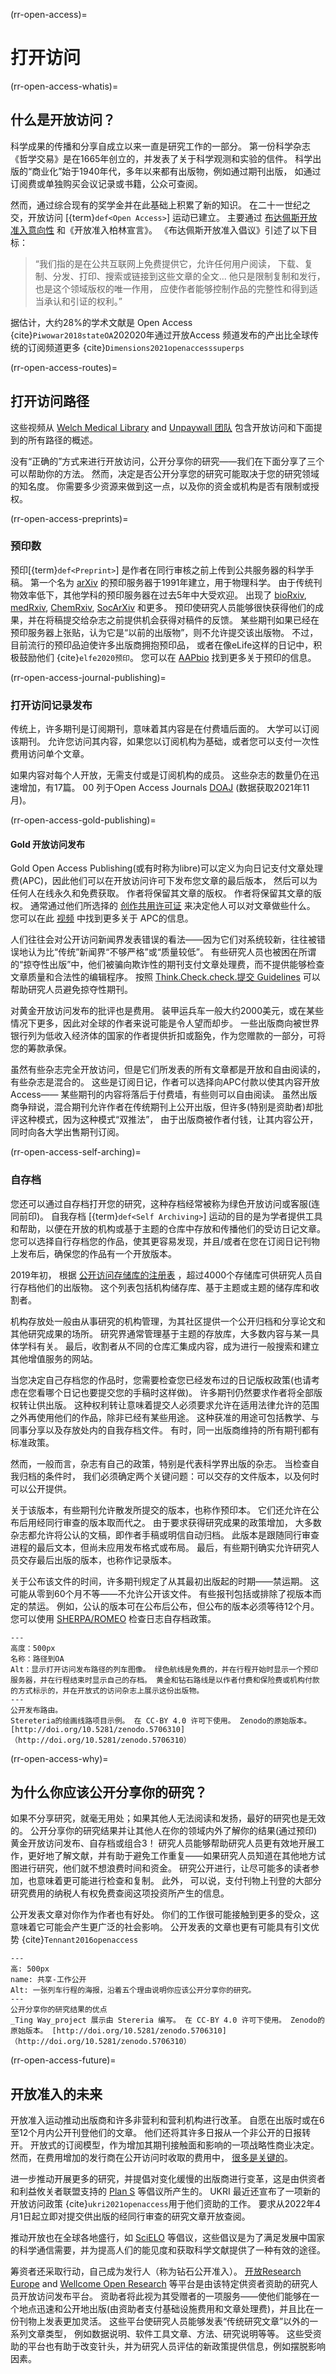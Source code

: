 (rr-open-access)=
# 打开访问

(rr-open-access-whatis)=
## 什么是开放访问？

科学成果的传播和分享自成立以来一直是研究工作的一部分。 第一份科学杂志《哲学交易》是在1665年创立的，并发表了关于科学观测和实验的信件。 科学出版的“商业化”始于1940年代，多年以来都有出版物，例如通过期刊出版， 如通过订阅费或单独购买会议记录或书籍，公众可查阅。

然而，通过综合现有的奖学金并在此基础上积累了新的知识。 在二十一世纪之交，开放访问 [{term}`def<Open Access>`] 运动已建立。 主要通过 [布达佩斯开放准入意向性](https://www.budapestopenaccessinitiative.org/) 和《开放准入柏林宣言》。 《布达佩斯开放准入倡议》引述了以下目标：
> “我们指的是在公共互联网上免费提供它，允许任何用户阅读， 下载、复制、分发、打印、搜索或链接到这些文章的全文... 他只是限制复制和发行，也是这个领域版权的唯一作用， 应使作者能够控制作品的完整性和得到适当承认和引证的权利。”

据估计，大约28%的学术文献是 Open Access {cite}`Piwowar2018stateOA`202020年通过开放Access 频道发布的产出比全球传统的订阅频道更多 {cite}`Dimensions2021openaccesssuperps`

(rr-open-access-routes)=
## 打开访问路径

这些视频从 [Welch Medical Library](https://www.youtube.com/watch?v=CFa2QeMgk9k) and [Unpaywall 团队](http://go.sirsidynix.com/2020-04-29-Episode-1-Introduction-to-Open-Access.html) 包含开放访问和下面提到的所有路径的概述。

没有“正确的”方式来进行开放访问，公开分享你的研究——我们在下面分享了三个可以帮助你的方法。 然而，决定是否公开分享您的研究可能取决于您的研究领域的知名度。 你需要多少资源来做到这一点，以及你的资金或机构是否有限制或授权。

(rr-open-access-preprints)=
### 预印数

预印[{term}`def<Preprint>`] 是作者在同行审核之前上传到公共服务器的科学手稿。 第一个名为 [arXiv](https://arxiv.org/) 的预印服务器于1991年建立，用于物理科学。 由于传统刊物效率低下，其他学科的预印服务器在过去5年中大受欢迎。 出现了 [bioRxiv](https://www.biorxiv.org/), [medRxiv](https://www.medrxiv.org/), [ChemRxiv](https://chemrxiv.org/engage/chemrxiv/public-dashboard), [SocArXiv](https://osf.io/preprints/socarxiv) 和更多。 预印使研究人员能够很快获得他们的成果，并在将稿提交给杂志之前提供机会获得对稿件的反馈。 某些期刊如果已经在预印服务器上张贴，认为它是“以前的出版物”，则不允许提交该出版物。 不过， 目前流行的预印品迫使许多出版商拥抱预印品， 或者在像eLife这样的日记中，积极鼓励他们 {cite}`elfe2020预印`。 您可以在 [AAPbio](https://asapbio.org/preprint-info) 找到更多关于预印的信息。

(rr-open-access-journal-publishing)=
### 打开访问记录发布

传统上，许多期刊是订阅期刊，意味着其内容是在付费墙后面的。 大学可以订阅该期刊。 允许您访问其内容，如果您以订阅机构为基础，或者您可以支付一次性费用访问单个文章。

如果内容对每个人开放，无需支付或是订阅机构的成员。 这些杂志的数量仍在迅速增加，有17篇。 00 列于Open Access Journals [DOAJ](http://www.doaj.org) (数据获取2021年11月)。

(rr-open-access-gold-publishing)=
#### Gold 开放访问发布

Gold Open Access Publishing(或有时称为libre)可以定义为向日记支付文章处理费(APC)，因此他们可以在开放访问许可下发布您文章的最后版本， 然后可以为任何人在线永久和免费获取。 作者将保留其文章的版权。 作者将保留其文章的版权。 通常通过他们所选择的 [创作共用许可证](https://creativecommons.org/) 来决定他人可以对文章做些什么。 您可以在此 [视频](https://www.youtube.com/watch?v=QAeTKUpZq_Y) 中找到更多关于 APC的信息。

人们往往会对公开访问新闻界发表错误的看法——因为它们对系统较新，往往被错误地认为比“传统”新闻界“不够严格”或“质量较低”。 有些研究人员也被困在所谓的“掠夺性出版”中，他们被骗向欺诈性的期刊支付文章处理费，而不提供能够检查文章质量和合法性的编辑程序。 按照 [Think.Check.check.提交 Guidelines](https://thinkchecksubmit.org/) 可以帮助研究人员避免掠夺性期刊。

对黄金开放访问发布的批评也是费用。 装甲运兵车一般大约2000美元，或在某些情况下更多，因此对全球的作者来说可能是令人望而却步。 一些出版商向被世界银行列为低收入经济体的国家的作者提供折扣或豁免，作为您赠款的一部分，可将您的筹款承保。

虽然有些杂志完全开放访问，但是它们所发表的所有文章都是开放和自由阅读的，有些杂志是混合的。 这些是订阅日记，作者可以选择向APC付款以使其内容开放Access—— 某些期刊的内容将落后于付费墙，有些则可以自由阅读。 虽然出版商争辩说，混合期刊允许作者在传统期刊上公开出版，但许多(特别是资助者)却批评这种模式，因为这种模式“双推法”， 由于出版商被作者付钱，让其内容公开，同时向各大学出售期刊订阅。

(rr-open-access-self-arching)=
### 自存档

您还可以通过自存档打开您的研究，这种存档经常被称为绿色开放访问或客服(连同前印)。 自我存档 [{term}`def<Self Archiving>`] 运动的目的是为学者提供工具和帮助，以便在开放的机构或基于主题的仓库中存放和传播他们的受访日记文章。 您可以选择自行存档您的作品，使其更容易发现，并且/或者在您在订阅日记刊物上发布后，确保您的作品有一个开放版本。

2019年初， 根据 [公开访问存储库的注册表](http://roar.eprints.org/) ，超过4000个存储库可供研究人员自行存档他们的出版物。 这个列表包括机构储存库、基于主题或主题的储存库和收割者。

机构存放处一般由从事研究的机构管理，为其社区提供一个公开归档和分享论文和其他研究成果的场所。 研究界通常管理基于主题的存放库，大多数内容与某一具体学科有关。 最后，收割者从不同的仓库汇集成内容，成为进行一般搜索和建立其他增值服务的网站。

当您决定自己存档您的作品时，您需要检查您已经发布过的日记版权政策(也请考虑在您看哪个日记也要提交您的手稿时这样做)。 许多期刊仍然要求作者将全部版权转让供出版。 这种权利转让意味着提交人必须要求允许在适用法律允许的范围之外再使用他们的作品，除非已经有某些用途。 这种获准的用途可包括教学、与同事分享以及存放处内的自我存档文件。 有时，同一出版商维持的所有期刊都有标准政策。

然而，一般而言，杂志有自己的政策，特别是代表科学界出版的杂志。 当检查自我归档的条件时， 我们必须确定两个关键问题：可以交存的文件版本，以及何时可以公开提供。

关于该版本，有些期刊允许散发所提交的版本，也称作预印本。 它们还允许在公布后用经同行审查的版本取而代之。 由于要求获得研究成果的政策增加， 大多数杂志都允许将公认的文稿，即作者手稿或明信自动归档。 此版本是跟随同行审查进程的最后文本，但尚未应用发布格式或布局。 最后，有些期刊确实允许研究人员交存最后出版的版本，也称作记录版本。

关于公布该文件的时间，许多期刊规定了从其最初出版起的时期――禁运期。 这可能从零到60个月不等――不允许公开该文件。 有些报刊包括或排除了视版本而定的禁运。 例如，公认的版本可在公布后公布，但公布的版本必须等待12个月。 您可以使用 [SHERPA/ROMEO](http://www.sherpa.ac.uk/romeo/index.php) 检查日志自存档政策。

```{figure} ../../figures/routes-to-OA.jpg
---
高度：500px
名称：路径到OA
Alt：显示打开访问发布路径的列车图像。 绿色航线是免费的，并在行程开始时显示一个预印服务器，并在行程结束时显示自己的存档。 黄金和钻石路线是以作者付费和保险费或机构付款的方式标示的，并在开放式的访问杂志上展示这份出版物。
---
公开发布路由。
Stereteria的绘画线路项目示例。 在 CC-BY 4.0 许可下使用。 Zenodo的原始版本。 [http://doi.org/10.5281/zenodo.5706310]（http://doi.org/10.5281/zenodo.5706310）
```

(rr-open-access-why)=
## 为什么你应该公开分享你的研究？

如果不分享研究，就毫无用处；如果其他人无法阅读和发扬，最好的研究也是无效的。 公开分享你的研究结果并让其他人在你的领域内外了解你的结果(通过预印) 黄金开放访问发布、自存档或组合3！ 研究人员能够帮助研究人员更有效地开展工作，更好地了解文献，并有助于避免工作重复——如果研究人员知道在其他地方试图进行研究，他们就不想浪费时间和资金。 研究公开进行，让尽可能多的读者参加，也意味着更可能进行检查和复制。 此外， 可以说，支付刊物上刊登的大部分研究费用的纳税人有权免费查阅这项投资所产生的信息。

公开发表文章对你作为作者也有好处。 你们的工作很可能接触到更多的受众，这意味着它可能会产生更广泛的社会影响。 公开发表的文章也更有可能具有引文优势 {cite}`Tennant2016openaccess`

```{figure} ../../figures/share-work-openly.jpg
---
高: 500px
name: 共享-工作公开
Alt: 一张列车行程的海报，沿着五个理由说明你应该公开分享你的研究。
---
公开分享你的研究结果的优点
_Ting Way_project 展示由 Stereria 编写。 在 CC-BY 4.0 许可下使用。 Zenodo的原始版本。 [http://doi.org/10.5281/zenodo.5706310]（http://doi.org/10.5281/zenodo.5706310）
```

(rr-open-access-future)=
## 开放准入的未来

开放准入运动推动出版商和许多非营利和营利机构进行改革。 自愿在出版时或在6至12个月内公开刊登他们的文章。 他们还将其许多日报从一个非公开的日报转开。 开放式的订阅模型，作为增加其期刊接触面和影响的一项战略性商业决定。 然而，在费用增加的发行商在公开访问时收取的费用中， [很多是关键的](https://www.the-scientist.com/news-opinion/for-a-hefty-fee-nature-journals-offer-open-access-publishing-68181)。

进一步推动开展更多的研究，并提倡对变化缓慢的出版商进行变革，这是由供资者和利益攸关者联盟支持的 [Plan S](https://www.coalition-s.org/why-plan-s/) 等倡议所产生的。 UKRI 最近还宣布了一项新的开放访问政策 {cite}`ukri2021openaccess`用于他们资助的工作。 要求从2022年4月1日起立即对提交供出版的经同行审查的研究文章开放查阅。

推动开放也在全球各地盛行，如 [SciELO](https://en.wikipedia.org/wiki/SciELO) 等倡议，这些倡议是为了满足发展中国家的科学通信需要，并为提高人们的能见度和获取科学文献提供了一种有效的途径。

筹资者还采取行动，自己成为发行人（称为钻石公开准入）。 [开放Research Europe](https://open-research-europe.ec.europa.eu/) and [Wellcome Open Research](https://wellcomeopenresearch.org/) 等平台是由该特定供资者资助的研究人员开放访问发布平台。 资助者将此视为其受赠者的一项服务——使他们能够在一个地点迅速和公开地出版(由资助者支付基础设施费用和文章处理费)，并且比在一份刊物上发表更加灵活。 这些平台使研究人员能够发表“传统研究文章”以外的一系列文章类型， 例如数据说明、软件工具文章、方法、研究说明等等。 这些受资助的平台也有助于改变针头，并为研究人员评估的新政策提供信息，例如摆脱影响因素。
